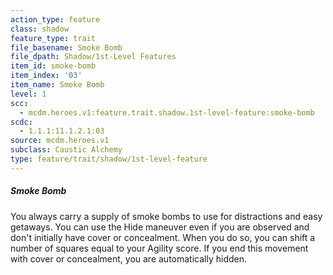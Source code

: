 ```yaml
---
action_type: feature
class: shadow
feature_type: trait
file_basename: Smoke Bomb
file_dpath: Shadow/1st-Level Features
item_id: smoke-bomb
item_index: '03'
item_name: Smoke Bomb
level: 1
scc:
  - mcdm.heroes.v1:feature.trait.shadow.1st-level-feature:smoke-bomb
scdc:
  - 1.1.1:11.1.2.1:03
source: mcdm.heroes.v1
subclass: Caustic Alchemy
type: feature/trait/shadow/1st-level-feature
---
```


##### Smoke Bomb

You always carry a supply of smoke bombs to use for distractions and easy getaways. You can use the Hide maneuver even if you are observed and don't initially have cover or concealment. When you do so, you can shift a number of squares equal to your Agility score. If you end this movement with cover or concealment, you are automatically hidden.
